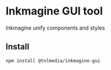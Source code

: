 # Inkmagine GUI tool

Inkmagine unify components and styles

## Install

```bash
npm install @tnlmedia/inkmagine-gui
```
